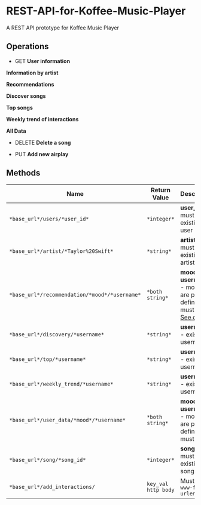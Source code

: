 # REST-API-for-Koffee-Music-Player
A REST API prototype for Koffee Music Player

## Operations
+ GET
**User information**   

**Information by artist**   

**Recommendations**   

**Discover songs**   

**Top songs**   

**Weekly trend of interactions**   

**All Data**   


+ DELETE
**Delete a song**   


+ PUT 
**Add new airplay**   

## Methods
| Name        									      | Return Value          | Description                              
| ----------------------------------------------------|-----------------------|--------------------------------------------
| ` *base_url*/users/*user_id* `                      | ` *integer* `         | **user_id** - must be existing user id.
| ` *base_url*/artist/*Taylor%20Swift* `              | ` *string* `          | **artist** - must be existing artist.
| ` *base_url*/recommendation/*mood*/*username* `     | ` *both string* `     | **mood + username** - moods are pre-defined and must exist. [See docs.](https://github.com/1jhock/Koffee-A-Web-based-Personal-Music-Player) 
| ` *base_url*/discovery/*username* `				  | ` *string* `		  | **username** - existing username.
| ` *base_url*/top/*username* `						  | ` *string* `          | **username** - existing username.
| ` *base_url*/weekly_trend/*username* `		      | ` *string* `          | **username** - existing username.
| ` *base_url*/user_data/*mood*/*username* `		  | ` *both string* `     | **mood + username** - moods are pre-defined and must exist.
| ` *base_url*/song/*song_id* `						  | ` *integer* `         | **song_id** - must be existing song id.
| ` *base_url*/add_interactions/ `					  | ` key_val http body ` | Must be `x-www-form-urlencoded`
